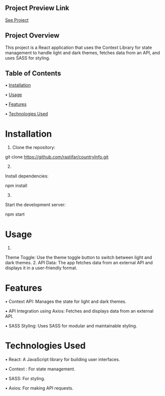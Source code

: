 ## Project Preview Link
[See Project](https://rastifar.github.io/countryInfo/)

## Project Overview
This project is a React application that uses the Context Library for state management to handle light and dark themes, fetches data from an API, and uses SASS for styling.

## Table of Contents

•  [Installation](#installation)

•  [Usage](#usage)

•  [Features](#features)

•  [Technologies Used](#technologies-used)


# Installation

1. Clone the repository:

git clone https://github.com/rastifar/countryInfo.git


2. 
Install dependencies:

npm install

3. 
Start the development server:

npm start

# Usage

1. 
Theme Toggle: Use the theme toggle button to switch between light and dark themes.
2. 
API Data: The app fetches data from an external API and displays it in a user-friendly format.

# Features
•  Context API: Manages the state for light and dark themes.

•  API Integration using Axios: Fetches and displays data from an external API.

•  SASS Styling: Uses SASS for modular and maintainable styling.

# Technologies Used
•  React: A JavaScript library for building user interfaces.

•  Context : For state management.

•  SASS: For styling.

•  Axios: For making API requests.
